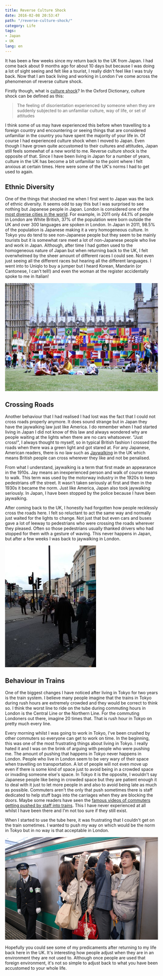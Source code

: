 ```yaml
---
title: Reverse Culture Shock
date: 2016-02-08 20:53:47
path: "/reverse-culture-shock/"
category: Life
tags:
- Japan
- UK
lang: en
---
```


It has been a few weeks since my return back to the UK from Japan. I had come back about 9 months ago for about 10 days but because I was doing a lot of sight seeing and felt like a tourist, I really didn't feel like I was truly back. Now that I am back living and working in London I've come across the phenomenon of reverse culture shock.

Firstly though, what is [culture shock](http://www.oxforddictionaries.com/definition/english/culture-shock)? In the Oxford Dictionary, culture shock can be defined as this:

> The feeling of disorientation experienced by someone when they are suddenly subjected to an unfamiliar culture, way of life, or set of attitudes

I think some of us may have experienced this before when travelling to a foreign country and encountering or seeing things that are considered unfamiliar in the country you have spent the majority of your life in. Of course I had experienced culture shock when I moved to Japan. Even though I have grown quite accustomed to their cultures and attitudes, Japan still feels somewhat of a new world to me. Reverse culture shock is the opposite of that. Since I have been living in Japan for a number of years, culture in the UK has become a bit unfamiliar to the point where I felt anxious at certain times. Here were some of the UK's norms I had to get used to again.


## Ethnic Diversity

One of the things that shocked me when I first went to Japan was the lack of ethnic diversity. It seems odd to say this but I was surprised to see nothing but Japanese people in Japan. London is considered one of the [most diverse cities in the world](http://www.theguardian.com/uk/2005/jan/21/britishidentity1). For example, in 2011 only 44.1% of people in London are White British, 37% of the population were born outside the UK and over 300 languages are spoken in London. In Japan in 2011, 98.5% of the population is Japanese making it a very homogeneous culture. In Tokyo you do tend to see non-Japanese people but they seem to be mainly tourists but it is somewhat rare meet a lot of non-Japanese people who live and work in Japan. Although, after time I had gotten used to the homogeneous nature of Japan but when returning back to the UK, I felt overwhelmed by the sheer amount of different races I could see. Not even just seeing all the different races but hearing all the different languages. I went into to Uniqlo to buy a jumper but I heard Korean, Mandarin (or Cantonese, I can't tell!) and even the woman at the register accidentally spoke to me in Italian!

![This was an exhibit to celebrate London's diversity and the 2012 Olympics](./Flags-from-different-nations.jpg)


## Crossing Roads

Another behaviour that I had realised I had lost was the fact that I could not cross roads properly anymore. It does sound strange but in Japan they have the jaywalking law just like America. I do remember when I had started living in Japan I did not know of this law and always wondered why are people waiting at the lights when there are no cars whatsoever. "Just cross!", I always thought to myself, so in typical British fashion I crossed the roads when there was a green light and got stared at. For any Japanese, American readers, there is no law such as [Jaywalking](http://www.bbc.co.uk/news/magazine-26073797) in the UK which means British people can cross wherever they like and not be penalised.

From what I understand, jaywalking is a term that first made an appearance in the 1910s. Jay means an inexperienced person and walk of course means to walk. This term was used by the motorway industry in the 1920s to keep pedestrians off the street. It wasn't taken seriously at first and then in the 1930s it became the norm. Just like America, Japan also took jaywalking seriously. In Japan, I have been stopped by the police because I have been jaywalking.

After coming back to the UK, I honestly had forgotten how people recklessly cross the roads here. I felt so reluctant to act the same way and normally just waited for the lights to change. Not just that but even cars and buses gave a lot of leeway to pedestrians who were crossing the roads wherever they pleased. Often so those pedestrians usually thanked drivers who had stopped for them with a gesture of waving. This never happens in Japan, but after a few weeks I was back to jaywalking in London.

![Typical jaywalking that can be seen everyday in London](./Jaywalking.jpg)

## Behaviour in Trains

One of the biggest changes I have noticed after living in Tokyo for two years is the train system. I believe many people imagine that the trains in Tokyo during rush hours are extremely crowded and they would be correct to think so. I think the worst line to ride on the tube during commuting hours in London is the Central Line or the Northern Line. For the commuting Londoners out there, imagine 20 times that. That is rush hour in Tokyo on pretty much every line.

Every morning whilst I was going to work in Tokyo, I've been crushed by other commuters so everyone can get to work on time. In the beginning, this was one of the most frustrating things about living in Tokyo. I really hated it and I was on the brink of arguing with people who were pushing me. The amount of pushing that happens in Tokyo never happens in London. People who live in London seem to be very wary of their space when travelling on transportation. A lot of people will not even move up even if there is some kind of space just to avoid being in a crowded space or invading someone else's space. In Tokyo it is the opposite, I wouldn't say Japanese people like being in crowded space but they are patient enough it to deal with it just to let more people in and also to avoid being late as much as possible. Commuters aren't the only that push sometimes there is staff dedicated to help stuff bags into the carriages when they are blocking the doors. Maybe some readers have seen the [famous videos of commuters getting pushed by staff into trains](https://www.youtube.com/watch?v=b0A9-oUoMug). This I have never experienced at all whilst I have been there and I'm not too sure if they still exist.

When I started to use the tube here, it was frustrating that I couldn't get on the train sometimes. I wanted to push my way on which would be the norm in Tokyo but in no way is that acceptable in London.

![Commuting in Tokyo](./Commute-in-Tokyo.jpg)

Hopefully you could see some of my predicaments after returning to my life back here in the UK. It's interesting how people adjust when they are in an environment they are not used to. Although once people are used that foreign environment, it's not so simple to adjust back to what you have been accustomed to your whole life.
